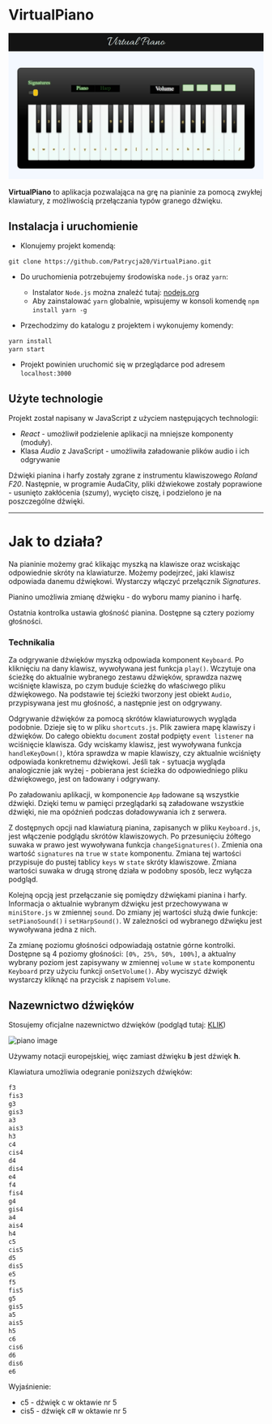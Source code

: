 # VirtualPiano

![Virtual Piano screen](screens/virtualPiano_screen1.png)

**VirtualPiano** to aplikacja pozwalająca na grę na pianinie za pomocą zwykłej klawiatury, z możliwością przełączania typów granego dźwięku. 

## Instalacja i uruchomienie

* Klonujemy projekt komendą: 

```git
git clone https://github.com/Patrycja20/VirtualPiano.git
```

* Do uruchomienia potrzebujemy środowiska `node.js` oraz `yarn`:
    * Instalator `Node.js` można znaleźć tutaj: [nodejs.org](https://nodejs.org/en/)
    * Aby zainstalować `yarn` globalnie, wpisujemy w konsoli komendę `npm install yarn -g`
    
* Przechodzimy do katalogu z projektem i wykonujemy komendy:

```
yarn install
yarn start
```

* Projekt powinien uruchomić się w przeglądarce pod adresem `localhost:3000`



## Użyte technologie
Projekt został napisany w JavaScript z użyciem następujących technologii:

* _React_ - umożliwił podzielenie aplikacji na mniejsze komponenty (moduły).
* Klasa _Audio_ z JavaScript - umożliwiła załadowanie plików audio i ich odgrywanie


Dźwięki pianina i harfy zostały zgrane z instrumentu klawiszowego _Roland F20_. Następnie, w programie AudaCity, pliki dźwiekowe zostały poprawione - usunięto zakłócenia (szumy), wycięto ciszę, i podzielono je na poszczególne dźwięki.

_______________

# Jak to działa?
Na pianinie możemy grać klikając myszką na klawisze oraz wciskając odpowiednie skróty na klawiaturze. Możemy podejrzeć, jaki klawisz odpowiada danemu dźwiękowi. Wystarczy włączyć przełącznik _Signatures_. 

Pianino umożliwia zmianę dźwięku - do wyboru mamy pianino i harfę. 

Ostatnia kontrolka ustawia głośność pianina. Dostępne są cztery poziomy głośności. 


### Technikalia
Za odgrywanie dźwięków myszką odpowiada komponent `Keyboard`. Po kliknięciu na dany klawisz, wywoływana jest funkcja `play()`. Wczytuje ona ścieżkę do aktualnie wybranego zestawu dźwięków, sprawdza nazwę wciśnięte klawisza, po czym buduje ścieżkę do właściwego pliku dźwiękowego. Na podstawie tej ścieżki tworzony jest obiekt `Audio`, przypisywana jest mu głośność, a następnie jest on odgrywany.

Odgrywanie dźwięków za pomocą skrótów klawiaturowych wygląda podobnie. Dzieje się to w pliku `shortcuts.js`. Plik zawiera mapę klawiszy i dźwięków. Do całego obiektu `document` został podpięty `event listener` na wciśnięcie klawisza. Gdy wciskamy klawisz, jest wywoływana funkcja `handleKeyDown()`, która sprawdza w mapie klawiszy, czy aktualnie wciśnięty odpowiada konkretnemu dźwiękowi. Jeśli tak - sytuacja wygląda analogicznie jak wyżej - pobierana jest ścieżka do odpowiedniego pliku dźwiękowego, jest on ładowany i odgrywany. 

Po załadowaniu aplikacji, w komponencie `App` ładowane są wszystkie dźwięki. Dzięki temu w pamięci przeglądarki są załadowane wszystkie dźwięki, nie ma opóźnień podczas doładowywania ich z serwera.

Z dostępnych opcji nad klawiaturą pianina, zapisanych w pliku `Keyboard.js`, jest włączenie podglądu skrótów klawiszowych. Po przesunięciu żółtego suwaka w prawo jest wywoływana funkcja `changeSignatures()`. Zmienia ona wartość `signatures` na `true` w `state` komponentu. Zmiana tej wartości przypisuje do pustej tablicy `keys` w `state` skróty klawiszowe. Zmiana wartości suwaka w drugą stronę działa w podobny sposób, lecz wyłącza podgląd.

Kolejną opcją jest przełączanie się pomiędzy dźwiękami pianina i harfy. Informacja o aktualnie wybranym dźwięku jest przechowywana w `miniStore.js` w zmiennej `sound`. Do zmiany jej wartości służą dwie funkcje: `setPianoSound()` i `setHarpSound()`. W zależności od wybranego dźwięku jest wywoływana jedna z nich.

Za zmianę poziomu głośności odpowiadają ostatnie górne kontrolki. Dostępne są 4 poziomy głośności: `[0%, 25%, 50%, 100%]`, a aktualny wybrany poziom jest zapisywany w zmiennej `volume` w `state` komponentu `Keyboard` przy użyciu funkcji `onSetVolume()`. Aby wyciszyć dźwięk wystarczy kliknąć na przycisk z napisem `Volume`.

## Nazewnictwo dźwięków
Stosujemy oficjalne nazewnictwo dźwięków (podgląd tutaj: [KLIK](https://www.thoughtco.com/thmb/Tji7ttC5XrbulictSXG45hiJAv4=/1550x250/filters:fill(auto,1)/Scientific-Pitch-Notation_large-56a72cde3df78cf7729306a2.png))

![piano image](https://www.thoughtco.com/thmb/Tji7ttC5XrbulictSXG45hiJAv4=/1550x250/filters:fill(auto,1)/Scientific-Pitch-Notation_large-56a72cde3df78cf7729306a2.png)

Używamy notacji europejskiej, więc zamiast dźwięku **b** jest dźwięk **h**.

Klawiatura umożliwia odegranie poniższych dźwięków:

```
f3
fis3
g3
gis3
a3
ais3
h3
c4
cis4
d4
dis4
e4
f4
fis4
g4
gis4
a4
ais4
h4
c5
cis5
d5
dis5
e5
f5
fis5
g5
gis5
a5
ais5
h5
c6
cis6
d6
dis6
e6
```

Wyjaśnienie:
* c5 - dźwięk c w oktawie nr 5
* cis5 - dźwięk c# w oktawie nr 5

